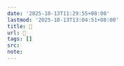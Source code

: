 ```yaml
---
date: '2025-10-13T11:29:55+08:00'
lastmod: '2025-10-13T13:04:51+08:00'
title: 󰣬
url: 󰣬
tags: []
src:
note:
---
```

